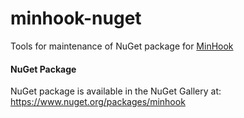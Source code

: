 minhook-nuget
=============
Tools for maintenance of NuGet package for [MinHook](http://www.codeproject.com/KB/winsdk/LibMinHook.aspx)

#### NuGet Package
NuGet package is available in the NuGet Gallery at:  
https://www.nuget.org/packages/minhook
